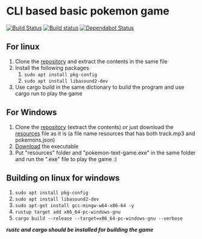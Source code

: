 # CLI based basic pokemon game
[![Build Status](https://travis-ci.com/sn99/pokemon-text-game.svg?branch=master)](https://travis-ci.com/sn99/pokemon-text-game)
[![Build status](https://ci.appveyor.com/api/projects/status/94r186vjkirtxjak?svg=true)](https://ci.appveyor.com/project/sn99/pokemon-text-game)
[![Dependabot Status](https://api.dependabot.com/badges/status?host=github&repo=sn99/pokemon-text-game)](https://dependabot.com)

## For linux
1. Clone the [repository](https://github.com/sn99/pokemon-text-game/archive/master.zip) and extract the contents in the same file
2. Install the following packages
    1. `sudo apt install pkg-config`
    2. `sudo apt install libasound2-dev`
3. Use cargo build in the same dictionary to build the program and use cargo run to play the game

## For Windows
1. Clone the [repository](https://github.com/sn99/pokemon-text-game/archive/master.zip) (extract the contents) or just download the [resources](https://github.com/sn99/pokemon-text-game/tree/master/resources) file as it is (a file name resources that has both track.mp3 and pokemons.json)
2. [Download](https://github.com/sn99/pokemon-text-game/releases/download/v1.0.0/pokemon-text-game.exe) the executable
3. Put "resources" folder and "pokemon-text-game.exe" in the same folder and run the ".exe" file to play the game :)

## Building on linux for windows
1. `sudo apt install pkg-config`
2. `sudo apt install libasound2-dev`
3. `sudo apt-get install gcc-mingw-w64-x86-64 -y`
4. `rustup target add x86_64-pc-windows-gnu`
5. `cargo build --release --target=x86_64-pc-windows-gnu --verbose`

***rustc and cargo should be installed for building the game***
